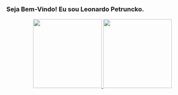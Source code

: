### Seja Bem-Vindo! Eu sou Leonardo Petruncko.

<div align="center">
  <a href="https://github.com/leonardoPetruncko">
  <img height="180em" src="https://github-readme-stats.vercel.app/api?username=leonardoPetruncko&show_icons=true&theme=ocean_dark&include_all_commits=true&count_private=true"/>
  <img height="180em" src="https://github-readme-stats.vercel.app/api/top-langs/?username=leonardoPetruncko&layout=compact&langs_count=7&theme=ocean_dark"/>
  </div>

  
